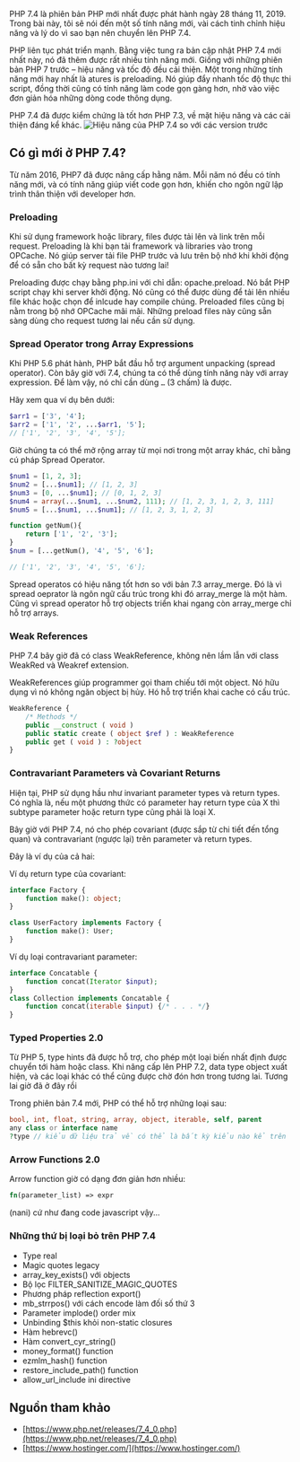 PHP 7.4 là phiên bản PHP mới nhất được phát hành ngày 28 tháng 11, 2019. Trong bài này, tôi sẽ nói đến một số tính năng mới, vài cách tinh chỉnh hiệu năng và lý do vì sao bạn nên chuyển lên PHP 7.4.

PHP liên tục phát triển mạnh. Bằng việc tung ra bản cập nhật PHP 7.4 mới nhất này, nó đã thêm được rất nhiều tính năng mới. Giống với những phiên bản PHP 7 trước – hiệu năng và tốc độ đều cải thiện. Một trong những tính năng mới hay nhất là atures is preloading. Nó giúp đẩy nhanh tốc độ thực thi script, đồng thời cũng có tính năng làm code gọn gàng hơn, nhờ vào việc đơn giản hóa những dòng code thông dụng.

PHP 7.4 đã được kiểm chứng là tốt hơn PHP 7.3, về mặt hiệu năng và các cải thiện đáng kể khác.
![Hiệu năng của PHP 7.4 so với các version trước](https://images.viblo.asia/3f9f01d1-9037-4226-bd1d-76469a7486fb.jpg)

## Có gì mới ở PHP 7.4?

Từ năm 2016, PHP7 đã được nâng cấp hằng năm. Mỗi năm nó đều có tính năng mới, và có tính năng giúp viết code gọn hơn, khiến cho ngôn ngữ lập trình thân thiện với developer hơn.

### Preloading

Khi sử dụng framework hoặc library, files được tải lên và link trên mỗi request. Preloading là khi bạn tải framework và libraries vào trong OPCache. Nó giúp server tải file PHP trước và lưu trên bộ nhớ khi khởi động để có sẵn cho bất kỳ request nào tương lai!

Preloading được chạy bằng php.ini với chỉ dẫn: opache.preload. Nó bắt PHP script chạy khi server khởi động. Nó cũng có thể được dùng để tải lên nhiều file khác hoặc chọn để inlcude hay compile chúng.
Preloaded files cũng bị nằm trong bộ nhớ OPCache mãi mãi. Những preload files này cũng sẵn sàng dùng cho request tương lai nếu cần sử dụng.

### Spread Operator trong Array Expressions
Khi PHP 5.6 phát hành, PHP bắt đầu hỗ trợ argument unpacking (spread operator). Còn bây giờ với 7.4, chúng ta có thể dùng tính năng này với array expression. Để làm vậy, nó chỉ cần dùng `…` (3 chấm) là được.

Hãy xem qua ví dụ bên dưới:

```php
$arr1 = ['3', '4'];
$arr2 = ['1', '2', ...$arr1, '5'];
// ['1', '2', '3', '4', '5'];
```

Giờ chúng ta có thể mở rộng array từ mọi nơi trong một array khác, chỉ bằng cú pháp Spread Operator.

``` php
$num1 = [1, 2, 3];
$num2 = [...$num1]; // [1, 2, 3]
$num3 = [0, ...$num1]; // [0, 1, 2, 3]
$num4 = array(...$num1, ...$num2, 111); // [1, 2, 3, 1, 2, 3, 111]
$num5 = [...$num1, ...$num1]; // [1, 2, 3, 1, 2, 3]
```

```php
function getNum(){
    return ['1', '2', '3'];
}
$num = [...getNum(), '4', '5', '6'];

// ['1', '2', '3', '4', '5', '6'];
```

Spread operatos có hiệu năng tốt hơn so với bản 7.3 array_merge. Đó là vì spread oeprator là ngôn ngữ cấu trúc trong khi đó array_merge là một hàm. Cũng vì spread operator hỗ trợ objects triển khai ngang còn array_merge chỉ hỗ trợ arrays.

### Weak References

PHP 7.4 bây giờ đã có class WeakReference, không nên lầm lẫn với class WeakRed và Weakref extension.

WeakReferences giúp programmer gọi tham chiếu tới một object. Nó hữu dụng vì nó không ngăn object bị hủy. Hó hỗ trợ triển khai cache có cấu trúc.

```php
WeakReference {
    /* Methods */
    public __construct ( void )
    public static create ( object $ref ) : WeakReference
    public get ( void ) : ?object
}
```

### Contravariant Parameters và Covariant Returns

Hiện tại, PHP sử dụng hầu như invariant parameter types và return types. Có nghĩa là, nếu một phương thức có parameter hay return type của X thì subtype parameter hoặc return type cũng phải là loại X.

Bây giờ với PHP 7.4, nó cho phép covariant (được sắp từ chi tiết đến tổng quan) và contravariant (ngược lại) trên parameter và return types.

Đây là ví dụ của cả hai:

Ví dụ return type của covariant:

``` php
interface Factory {
    function make(): object;
}

class UserFactory implements Factory {
    function make(): User;
}
```

Ví dụ loại contravariant parameter:

```php
interface Concatable {
    function concat(Iterator $input);
}
class Collection implements Concatable {
    function concat(iterable $input) {/* . . . */}
}
```

### Typed Properties 2.0

Từ PHP 5, type hints đã được hỗ trợ, cho phép một loại biến nhất định được chuyển tới hàm hoặc class. Khi nâng cấp lên PHP 7.2, data type object xuất hiện, và các loại khác có thể cũng được chờ đón hơn trong tương lai. Tương lai giờ đã ở đây rồi

Trong  phiên bản 7.4 mới, PHP có thể hỗ trợ những loại sau:

```php
bool, int, float, string, array, object, iterable, self, parent
any class or interface name
?type // kiểu dữ liệu trả về có thể là bất kỳ kiểu nào kể trên
```

### Arrow Functions 2.0
Arrow function giờ có dạng đơn giản hơn nhiều:

```php
fn(parameter_list) => expr
```
(nani) cứ như đang code javascript vậy...

### Những thứ bị loại bỏ trên PHP 7.4

- Type real
- Magic quotes legacy
- array_key_exists() với objects
- Bộ lọc FILTER_SANITIZE_MAGIC_QUOTES
- Phương pháp reflection export()
- mb_strrpos() với cách encode làm đối số thứ 3
- Parameter implode() order mix
- Unbinding $this khỏi non-static closures
- Hàm hebrevc()
- Hàm convert_cyr_string()
- money_format() function
- ezmlm_hash() function
- restore_include_path() function
- allow_url_include ini directive

## Nguồn tham khảo
- [https://www.php.net/releases/7_4_0.php](https://www.php.net/releases/7_4_0.php)
- [https://www.hostinger.com/](https://www.hostinger.com/)